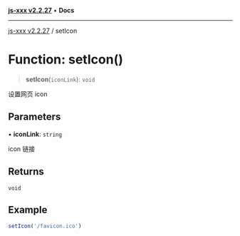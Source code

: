 [**js-xxx v2.2.27**](../README.md) • **Docs**

***

[js-xxx v2.2.27](../README.md) / setIcon

# Function: setIcon()

> **setIcon**(`iconLink`): `void`

设置网页 icon

## Parameters

• **iconLink**: `string`

icon 链接

## Returns

`void`

## Example

```ts
setIcon('/favicon.ico')
```
